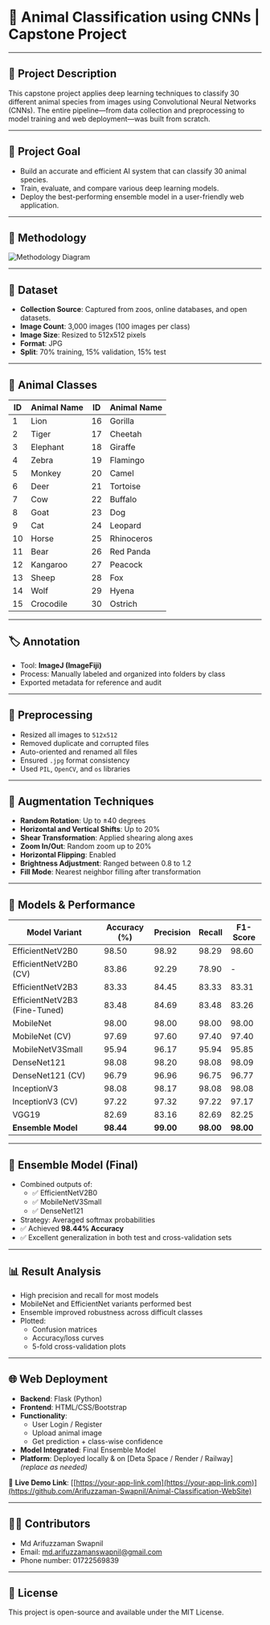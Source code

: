 # 🐾 Animal Classification using CNNs | Capstone Project

---

## 📘 Project Description

This capstone project applies deep learning techniques to classify 30 different animal species from images using Convolutional Neural Networks (CNNs). The entire pipeline—from data collection and preprocessing to model training and web deployment—was built from scratch.

---

## 🎯 Project Goal

- Build an accurate and efficient AI system that can classify 30 animal species.
- Train, evaluate, and compare various deep learning models.
- Deploy the best-performing ensemble model in a user-friendly web application.

---

## 🔬 Methodology

![Methodology Diagram](./methodology-preview.png)

---

## 📂 Dataset

- **Collection Source**: Captured from zoos, online databases, and open datasets.
- **Image Count**: 3,000 images (100 images per class)
- **Image Size**: Resized to 512x512 pixels
- **Format**: JPG
- **Split**: 70% training, 15% validation, 15% test

---

## 🐾 Animal Classes

| ID | Animal Name       | ID | Animal Name        |
|----|-------------------|----|--------------------|
| 1  | Lion              | 16 | Gorilla            |
| 2  | Tiger             | 17 | Cheetah            |
| 3  | Elephant          | 18 | Giraffe            |
| 4  | Zebra             | 19 | Flamingo           |
| 5  | Monkey            | 20 | Camel              |
| 6  | Deer              | 21 | Tortoise           |
| 7  | Cow               | 22 | Buffalo            |
| 8  | Goat              | 23 | Dog                |
| 9  | Cat               | 24 | Leopard            |
| 10 | Horse             | 25 | Rhinoceros         |
| 11 | Bear              | 26 | Red Panda          |
| 12 | Kangaroo          | 27 | Peacock            |
| 13 | Sheep             | 28 | Fox                |
| 14 | Wolf              | 29 | Hyena              |
| 15 | Crocodile         | 30 | Ostrich            |

---

## 🏷️ Annotation

- Tool: **ImageJ (ImageFiji)**
- Process: Manually labeled and organized into folders by class
- Exported metadata for reference and audit

---

## 🧹 Preprocessing

- Resized all images to `512x512`
- Removed duplicate and corrupted files
- Auto-oriented and renamed all files
- Ensured `.jpg` format consistency
- Used `PIL`, `OpenCV`, and `os` libraries

---

## 🔁 Augmentation Techniques

- **Random Rotation**: Up to ±40 degrees  
- **Horizontal and Vertical Shifts**: Up to 20%  
- **Shear Transformation**: Applied shearing along axes  
- **Zoom In/Out**: Random zoom up to 20%  
- **Horizontal Flipping**: Enabled  
- **Brightness Adjustment**: Ranged between 0.8 to 1.2  
- **Fill Mode**: Nearest neighbor filling after transformation  

---

## 🧠 Models & Performance

| Model Variant                   | Accuracy (%) | Precision | Recall | F1-Score |
|--------------------------------|--------------|-----------|--------|----------|
| EfficientNetV2B0               | 98.50        | 98.92     | 98.29  | 98.60    |
| EfficientNetV2B0 (CV)          | 83.86        | 92.29     | 78.90  | -        |
| EfficientNetV2B3               | 83.33        | 84.45     | 83.33  | 83.31    |
| EfficientNetV2B3 (Fine-Tuned)  | 83.48        | 84.69     | 83.48  | 83.26    |
| MobileNet                      | 98.00        | 98.00     | 98.00  | 98.00    |
| MobileNet (CV)                 | 97.69        | 97.60     | 97.40  | 97.40    |
| MobileNetV3Small               | 95.94        | 96.17     | 95.94  | 95.85    |
| DenseNet121                    | 98.08        | 98.20     | 98.08  | 98.09    |
| DenseNet121 (CV)               | 96.79        | 96.96     | 96.75  | 96.77    |
| InceptionV3                    | 98.08        | 98.17     | 98.08  | 98.08    |
| InceptionV3 (CV)               | 97.22        | 97.32     | 97.22  | 97.17    |
| VGG19                          | 82.69        | 83.16     | 82.69  | 82.25    |
| **Ensemble Model**             | **98.44**    | **99.00** | **98.00** | **98.00** |

---

## 🤖 Ensemble Model (Final)

- Combined outputs of:
  - ✅ EfficientNetV2B0  
  - ✅ MobileNetV3Small  
  - ✅ DenseNet121  
- Strategy: Averaged softmax probabilities
- ✅ Achieved **98.44% Accuracy**
- ✅ Excellent generalization in both test and cross-validation sets

---

## 📊 Result Analysis

- High precision and recall for most models
- MobileNet and EfficientNet variants performed best
- Ensemble improved robustness across difficult classes
- Plotted:
  - Confusion matrices
  - Accuracy/loss curves
  - 5-fold cross-validation plots

---

## 🌐 Web Deployment

- **Backend**: Flask (Python)
- **Frontend**: HTML/CSS/Bootstrap
- **Functionality**:
  - User Login / Register
  - Upload animal image
  - Get prediction + class-wise confidence
- **Model Integrated**: Final Ensemble Model
- **Platform**: Deployed locally & on [Deta Space / Render / Railway] *(replace as needed)*

🔗 **Live Demo Link**: [[https://your-app-link.com](https://your-app-link.com)](https://github.com/Arifuzzaman-Swapnil/Animal-Classification-WebSite)

---

## 👨‍💻 Contributors

- Md Arifuzzaman Swapnil  
- Email: md.arifuzzamanswapnil@gmail.com
- Phone number: 01722569839

---

## 📄 License

This project is open-source and available under the MIT License.

